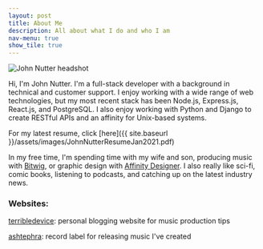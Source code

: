 ```yaml
---
layout: post
title: About Me
description: All about what I do and who I am
nav-menu: true
show_tile: true
---
```


<div class="headshot">
    <img src="{{ site.baseurl }}/assets/images/johnhead.jpg" alt="John Nutter headshot" />
</div>

Hi, I'm John Nutter. I'm a full-stack developer with a background in technical and customer support. I enjoy working with a wide range of web technologies, but my most recent stack has been Node.js, Express.js, React.js, and PostgreSQL. I also enjoy working with Python and Django to create RESTful APIs and an affinity for Unix-based systems.

For my latest resume, click [here]({{ site.baseurl }}/assets/images/JohnNutterResumeJan2021.pdf)

In my free time, I'm spending time with my wife and son, producing music with [Bitwig](https://www.bitwig.com/), or graphic design with [Affinity Designer](https://affinity.serif.com/en-gb/designer/). I also really like sci-fi, comic books, listening to podcasts, and catching up on the latest industry news.

### Websites:

[terribledevice](https://www.terribledevice.com): personal blogging website for music production tips

[ashtephra](https://www.ashtephra.com): record label for releasing music I've created
